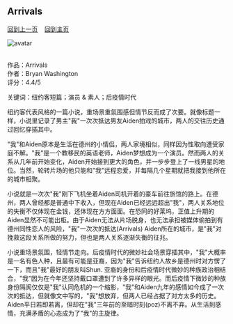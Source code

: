 ## Arrivals
[回到上一页](https://boheme130.github.io/Reviews/)  &nbsp;&nbsp;  [回到主页](https://boheme130.github.io/Fiction.git.io/)

![avatar](https://media.newyorker.com/photos/62bb774f3cff44f80d180095/1:1/w_1758,h_1758,c_limit/220711_r40665.jpg)
<br>
<br>

作品：Arrivals<br>
作者：Bryan Washington<br>
评分：4.4/5<br>

关键词：纽约客短篇；演员 & 素人；后疫情时代

纽约客代表风格的一篇小说，重场景重氛围感但情节反而成了次要。就像标题一样，小说里记录了男主"我"一次次抵达男友Aiden拍戏的城市，两人的交往历史通过回忆穿插其中。

"我"和Aiden原本是生活在德州的小情侣，两人家境相似，同样因为性取向遭受家庭不解。"我"是一个教移民的英语老师，Aiden梦想成为一个演员。然而两人的关系从几年前开始变化，Aiden开始接到更大的角色，并一步步登上了一线男星的地位。当然，轮转片场的他只能和"我"远程恋爱，并每隔几个星期就把我接到他所在的城市相聚。

小说就是一次次"我"刚下飞机坐着Aiden司机开着的豪车前往旅馆的路上。在德州，两人曾经都是普通中下收入，但现在Aiden已经远远超出"我"，两人关系地位的失衡不仅体现在金钱，还体现在方方面面。在恐同的好莱坞，正值上升期的Aiden显然不可能出柜。由于Aiden无法从片场脱身，也无法承担被媒体偷拍到有德州同性恋人的风险，"我"一次次的抵达(Arrivals) Aiden所在的城市，是"我"对挽救这段关系所做的努力，但也是两人关系逐渐失衡的征兆。

小说重场景氛围，轻情节走向。后疫情时代的微妙社会场景穿插其中，"我"大概率是一名有色人种，且最有可能是亚裔，因为"我"告诉纽约人故乡是德州时对方愣了一下，而且"我"最好的朋友叫Shun. 亚裔的身份和后疫情时代微妙的种族政治相结合，"我"因为在今年还坚持戴口罩遭到了许多异样的眼光。而后疫情下微妙的种族身份隔阂仅仅是"我"认同危机的一个缩影，"我"和Aiden九年的感情如今成了一次次的抵达，但就像文中写的，"我"想放弃，但两人已经占据了对方太多的历史。Aiden平日若即若离，但却在"我"三年前的至暗时刻(poz)不离不弃。从生活到感情，充满矛盾的心态成为了"我"的主旋律。